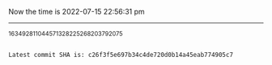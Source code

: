 Now the time is 2022-07-15 22:56:31 pm

---

<small>163492811044571328225268203792075</small>

```txt

Latest commit SHA is: c26f3f5e697b34c4de720d0b14a45eab774905c7
```
